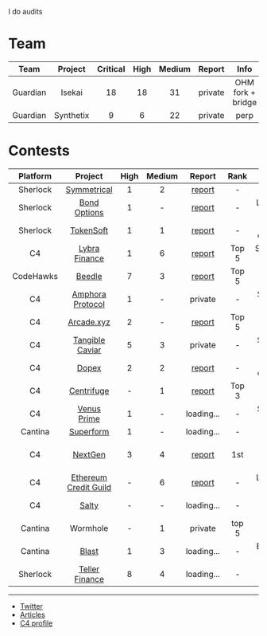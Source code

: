 I do audits 

# Team
| Team | Project | Critical | High | Medium | Report | Info |
|:--:|:--:|:--:|:--:|:--:|:--:|:--:|
| Guardian | Isekai | 18 | 18 | 31 | private | OHM fork + bridge|
| Guardian | Synthetix | 9 | 6 | 22 | private | perp |

# Contests 

| Platform | Project | High | Medium | Report  | Rank | Info | 
|:--:|:--:|:--:|:--:|:--:|:--:|:--:|
| Sherlock | [Symmetrical](https://audits.sherlock.xyz/contests/85)| 1 | 2 | [report](https://github.com/0x3b33/portfolio/tree/master/sherlock/2023-06-symmetrical/report.md) | - | Bonds | 
| Sherlock | [Bond Options](https://audits.sherlock.xyz/contests/99) | 1 | - | [report](https://github.com/0x3b33/portfolio/blob/master/sherlock/2023-06-bond/report.md) | - | Lending + rewards |
| Sherlock | [TokenSoft](https://audits.sherlock.xyz/contests/100) | 1 | 1 | [report](https://github.com/0x3b33/portfolio/tree/master/sherlock/2023-06-tokensoft/report.md) | - | Staking optimizer | 
| C4 | [Lybra Finance](https://code4rena.com/contests/2023-06-lybra-finance#top) | 1 | 6 | [report](https://github.com/0x3b33/portfolio/blob/master/c4/2023-06-lybra/report.md) | Top 5 | Stablecoin minter |
| CodeHawks | [Beedle](https://www.codehawks.com/contests/clkbo1fa20009jr08nyyf9wbx) | 7 | 3 | [report](https://github.com/0x3b33/portfolio/blob/master/codeHawks/2023-07-beedles/report.md) | Top 5 | Lending |
| C4 | [Amphora Protocol](https://code4rena.com/contests/2023-07-amphora-protocol#top) | 1 | - | private | - | Staking + rewards |
| C4 | [Arcade.xyz](https://code4rena.com/contests/2023-07-arcadexyz#top) | 2 | - | [report](https://github.com/0x3b33/portfolio/blob/master/c4/2023-07-arcade/report.md)|  Top 5 | Staking | 
| C4 | [Tangible Caviar](https://code4rena.com/contests/2023-08-tangible-caviar#top) | 5 | 3 | private | - | Staking + rewards |
| C4 | [Dopex](https://code4rena.com/contests/2023-08-dopex#top) | 2 | 2 | [report](https://github.com/0x3b33/portfolio/blob/master/c4/2023-08-dopex/report.md) | - | Staking optimizer |
| C4 | [Centrifuge](https://code4rena.com/contests/2023-09-centrifuge#top) | - | 1 | [report](https://github.com/0x3b33/portfolio/blob/master/c4/2023-09-centrifuge/report.md) |  Top 3 | Lending |
| C4 | [Venus Prime](https://code4rena.com/contests/2023-09-venus-prime#top) | 1 | - | loading... | - | Staking + rewards |
| Cantina | [Superform](https://cantina.xyz/competitions/2cd0b038-3e32-4db6-b488-0f85b6f0e49f) | 1 | - | loading... | - | Bridge |
| C4 | [NextGen](https://code4rena.com/audits/2023-10-nextgen#top) | 3 | 4 | [report](https://github.com/0x3b33/portfolio/blob/master/c4/2023-10-nextgen/report.md) | 1st | NFT launch pad |
| C4 | [Ethereum Credit Guild](https://code4rena.com/audits/2023-12-ethereum-credit-guild#top) | - | 6 | [report](https://github.com/0x3b33/portfolio/blob/master/c4/2023-12-ecg/report.md) | - | Ledning + auctions |
| C4 | [Salty](https://code4rena.com/audits/2024-01-saltyio#top) | - | - | loading... | - | custom AMM |
| Cantina | Wormhole | - | 1 | private | top 5 | Bridge | 
| Cantina | [Blast](https://cantina.xyz/competitions/c90131b4-5c7c-4ebc-a1f3-8002d219bfe0) | 1 | 3 | loading... | - | Bridge && OP stack | 
| Sherlock | [Teller Finance](https://audits.sherlock.xyz/contests/295) | 8 | 4 | loading... | - | Lending | 

---

- [Twitter](https://twitter.com/0x3b338)
- [Articles](https://mirror.xyz/0x3b338e782859aE11c0B15694bc482a9aFa4A5809)
- [C4 profile](https://code4rena.com/@0x3b)